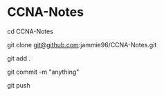 # CCNA-Notes

cd CCNA-Notes

git clone git@github.com:jammie96/CCNA-Notes.git

git add .

git commit -m "anything"

git push